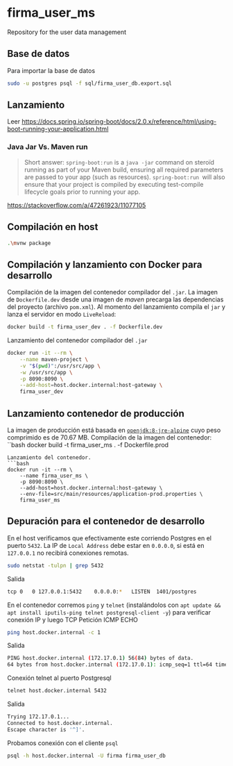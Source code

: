 # firma_user_ms
Repository for the user data management

## Base de datos
Para importar la base de datos
```bash
sudo -u postgres psql -f sql/firma_user_db.export.sql
```

## Lanzamiento
Leer https://docs.spring.io/spring-boot/docs/2.0.x/reference/html/using-boot-running-your-application.html

### Java Jar Vs. Maven run
> Short answer: `spring-boot:run` is a `java -jar` command on steroïd running as part of your Maven build, ensuring all required parameters are passed to your app (such as resources). `spring-boot:run `will also ensure that your project is compiled by executing test-compile lifecycle goals prior to running your app.

https://stackoverflow.com/a/47261923/11077105

## Compilación en host
```bash
.\mvnw package
```
## Compilación y lanzamiento con Docker para desarrollo
Compilación de la imagen del contenedor compilador del `.jar`. La imagen de `Dockerfile.dev` desde una imagen de *maven* precarga las dependencias del proyecto (archivo `pom.xml`). Al momento del lanzamiento compila el `jar` y lanza el servidor en modo `LiveReload`:
```bash
docker build -t firma_user_dev . -f Dockerfile.dev
```
Lanzamiento del contenedor compilador del `.jar`
```bash    
docker run -it --rm \
    --name maven-project \
    -v "$(pwd)":/usr/src/app \
    -w /usr/src/app \
    -p 8090:8090 \
    --add-host=host.docker.internal:host-gateway \
    firma_user_dev
```

## Lanzamiento contenedor de producción
La imagen de producción está basada en [`openjdk:8-jre-alpine`](https://hub.docker.com/layers/openjdk/library/openjdk/8-jdk-alpine/images/sha256-210ecd2595991799526a62a7099718b149e3bbefdb49764cc2a450048e0dd4c0?context=explore) cuyo peso comprimido es de 70.67 MB. Compilación de la imagen del contenedor:
``bash
docker build -t firma_user_ms . -f Dockerfile.prod
```
Lanzamiento del contenedor.
```bash    
docker run -it --rm \
    --name firma_user_ms \
    -p 8090:8090 \
    --add-host=host.docker.internal:host-gateway \
    --env-file=src/main/resources/application-prod.properties \
    firma_user_ms
```

## Depuración para el contenedor de desarrollo
En el host verificamos que efectivamente este corriendo Postgres en el puerto `5432`. La IP de  `Local Address` debe estar en `0.0.0.0`, si está en `127.0.0.1` no recibirá conexiones remotas. 
```bash
sudo netstat -tulpn | grep 5432
```
Salida
```bash
tcp 0   0 127.0.0.1:5432    0.0.0.0:*   LISTEN  1401/postgres 
```

En el contenedor corremos `ping` y `telnet` (instalándolos con `apt update && apt install iputils-ping telnet postgresql-client -y`) para verificar conexión IP y luego TCP
Petición ICMP ECHO 
```bash
ping host.docker.internal -c 1
```
Salida
```bash
PING host.docker.internal (172.17.0.1) 56(84) bytes of data.
64 bytes from host.docker.internal (172.17.0.1): icmp_seq=1 ttl=64 time=0.090 ms
```
Conexión telnet al puerto Postgresql
```bash
telnet host.docker.internal 5432
```
Salida
```bash
Trying 172.17.0.1...
Connected to host.docker.internal.
Escape character is '^]'.
```
Probamos conexión con el cliente `psql`
```bash
psql -h host.docker.internal -U firma firma_user_db
```